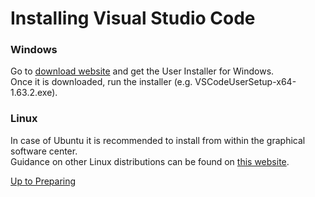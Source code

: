 # Installing Visual Studio Code

### Windows

Go to [download website](https://code.visualstudio.com/download#) and get the User Installer for Windows.  
Once it is downloaded, run the installer (e.g. VSCodeUserSetup-x64-1.63.2.exe).

### Linux

In case of Ubuntu it is recommended to install from within the graphical software center.  
Guidance on other Linux distributions can be found on [this website](https://code.visualstudio.com/docs/setup/linux).

[Up to Preparing](../PreparingSpecifying.md)

